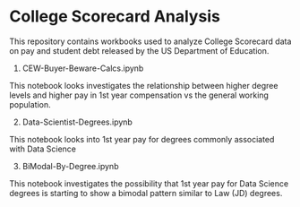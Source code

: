 # College Scorecard Analysis

This repository contains workbooks used to analyze College Scorecard data on pay and student debt released by the US Department of Education. 

1. CEW-Buyer-Beware-Calcs.ipynb

This notebook looks investigates the relationship between higher degree levels and higher pay in 1st year compensation vs the general working population.

2. Data-Scientist-Degrees.ipynb

This notebook looks into 1st year pay for degrees commonly associated with Data Science

3. BiModal-By-Degree.ipynb

This notebook investigates the possibility that 1st year pay for Data Science degrees is starting to show a bimodal pattern similar to Law (JD) degrees.
